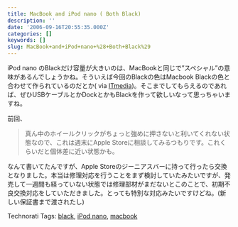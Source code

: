 ```yaml
---
title: MacBook and iPod nano ( Both Black)
description: ''
date: '2006-09-16T20:55:35.000Z'
categories: []
keywords: []
slug: MacBook+and+iPod+nano+%28+Both+Black%29
---
```

iPod nano のBlackだけ容量が大きいのは、MacBookと同じで”スペシャル”の意味があるんでしょうかね。そういえば今回のBlackの色はMacbook Blackの色と合わせて作られているのだとか( via [ITmedia](http://plusd.itmedia.co.jp/lifestyle/articles/0609/16/news002.html))。そこまでしてもらえるのであれば、ぜひUSBケーブルとかDockとかもBlackを作って欲しいなって思っちゃいますね。

前回、

> 真ん中のホイールクリックがちょっと強めに押さないと利いてくれない状態なので、これは週末にApple Storeに相談してみるつもりです。これくらいだと個体差に近い状態かも。

なんて書いてたんですが、Apple Storeのジーニアスバーに持って行ったら交換となりました。本当は修理対応を行うことをまず検討していたみたいですが、発売して一週間も経っていない状態では修理部材がまだないとこのことで、初期不良交換対応をしていただきました。とっても特別な対応みたいですけどね。(新しい保証書まで渡されたし)

Technorati Tags: [black](http://www.technorati.com/tag/black), [iPod nano](http://www.technorati.com/tag/iPod%20nano), [macbook](http://www.technorati.com/tag/macbook)